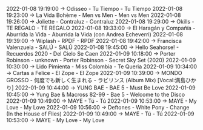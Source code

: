 2022-01-08 19:19:00 -> Odisseo - Tu Tiempo - Tu Tiempo
2022-01-08 19:23:00 -> La Vida Bohème - Men vs Men - Men vs Men
2022-01-08 19:26:00 -> Joliette - Contraluz - Contraluz
2022-01-08 19:29:00 -> Okills - TE REGALO - TE REGALO
2022-01-08 19:33:00 -> El Haragán y Compañía - Aburrida la Vida - Aburrida la Vida (con Andrea Echeverri)
2022-01-08 19:39:00 -> Wiplash - RPDF - RPDF
2022-01-08 19:42:00 -> Francisca Valenzuela - SALÚ - SALÚ
2022-01-08 19:45:00 -> Hello Seahorse! - Recuerdos 2020 - Del Cielo Se Caen
2022-01-09 10:18:00 -> Porter Robinson - unknown - Porter Robinson - Secret Sky Set (2020)
2022-01-09 10:30:00 -> Lido Pimienta - Miss Colombia - Te Queria
2022-01-09 10:34:00 -> Cartas a Felice - El Zope - El Zope
2022-01-09 10:39:00 -> MONDO GROSSO - 何度でも新しく生まれる - ラビリンス (Album Mix) [Vocal:満島ひかり]
2022-01-09 10:44:00 -> YUNG BAE - BAE 5 - Must Be Love
2022-01-09 10:45:00 -> Yung Bae & Macross 82-99 - Bae 5 - Welcome to the Disco
2022-01-09 10:49:00 -> MAYE - Tú - Tú
2022-01-09 10:53:00 -> MAYE - My Love - My Love
2022-01-09 10:56:00 -> Deftones - White Pony - Change (In the House of Flies)
2022-01-09 10:49:00 -> MAYE - Tú - Tú
2022-01-09 10:53:00 -> MAYE - My Love - My Love
